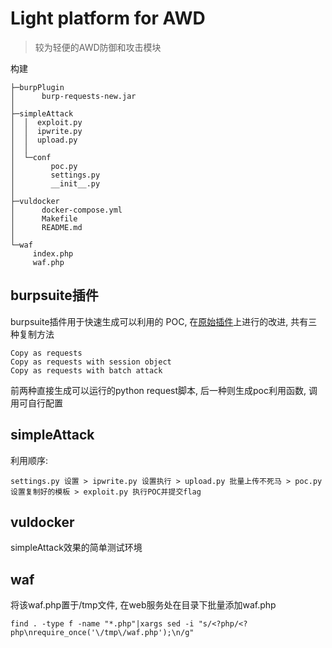# Light platform for AWD

> 较为轻便的AWD防御和攻击模块

构建

```
├─burpPlugin
│      burp-requests-new.jar
│
├─simpleAttack
│  │  exploit.py
│  │  ipwrite.py
│  │  upload.py
│  │
│  └─conf
│        poc.py
│        settings.py
│        __init__.py            
│
├─vuldocker
│      docker-compose.yml
│      Makefile
│      README.md
│
└─waf
     index.php
     waf.php
```

## burpsuite插件

burpsuite插件用于快速生成可以利用的 POC, 在[原始插件](ttps://github.com/silentsignal/burp-requests)上进行的改进, 共有三种复制方法

```
Copy as requests
Copy as requests with session object
Copy as requests with batch attack
```

前两种直接生成可以运行的python request脚本, 后一种则生成poc利用函数, 调用可自行配置

## simpleAttack

利用顺序:

```
settings.py 设置 > ipwrite.py 设置执行 > upload.py 批量上传不死马 > poc.py 设置复制好的模板 > exploit.py 执行POC并提交flag
```

## vuldocker

simpleAttack效果的简单测试环境

## waf

将该waf.php置于/tmp文件, 在web服务处在目录下批量添加waf.php

```
find . -type f -name "*.php"|xargs sed -i "s/<?php/<?php\nrequire_once('\/tmp\/waf.php');\n/g"
```

